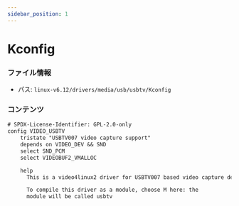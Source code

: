 ```yaml
---
sidebar_position: 1
---
```

# Kconfig

### ファイル情報

- パス: `linux-v6.12/drivers/media/usb/usbtv/Kconfig`

### コンテンツ

```txt
# SPDX-License-Identifier: GPL-2.0-only
config VIDEO_USBTV
	tristate "USBTV007 video capture support"
	depends on VIDEO_DEV && SND
	select SND_PCM
	select VIDEOBUF2_VMALLOC

	help
	  This is a video4linux2 driver for USBTV007 based video capture devices.

	  To compile this driver as a module, choose M here: the
	  module will be called usbtv

```
